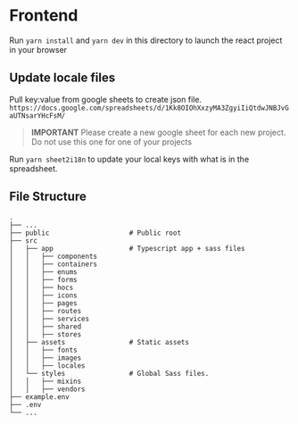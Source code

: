 # Frontend

Run `yarn install` and `yarn dev` in this directory to launch the react project in your browser

## Update locale files

Pull key:value from google sheets to create json file.
`https://docs.google.com/spreadsheets/d/1Kk8OIOhXxzyMA3ZgyiIiQtdwJNBJvGaUTNsarYHcFsM/`

> **IMPORTANT** Please create a new google sheet for each new project. Do not use this one for one of your projects

Run `yarn sheet2i18n` to update your local keys with what is in the spreadsheet.

## File Structure

    .
    ├── ...
    ├── public                    # Public root
    ├── src
    │   ├── app                   # Typescript app + sass files
    │   │   ├── components
    │   │   ├── containers
    │   │   ├── enums
    │   │   ├── forms
    │   │   ├── hocs
    │   │   ├── icons
    │   │   ├── pages
    │   │   ├── routes
    │   │   ├── services
    │   │   ├── shared
    │   │   ├── stores
    │   ├── assets                # Static assets
    │   │   ├── fonts
    │   │   ├── images
    │   │   ├── locales
    │   └── styles                # Global Sass files.
    │   │   ├── mixins
    │   │   ├── vendors
    ├── example.env
    ├── .env
    └── ...
